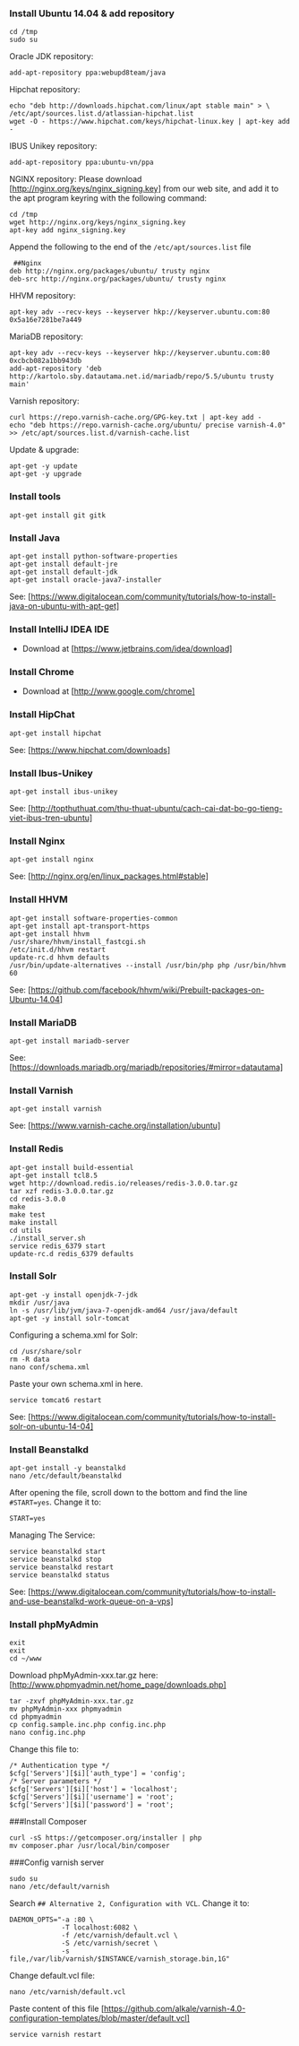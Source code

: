 ### Install Ubuntu 14.04 & add repository


```
cd /tmp
sudo su 
```

Oracle JDK repository:
```
add-apt-repository ppa:webupd8team/java
```

Hipchat repository:
```
echo "deb http://downloads.hipchat.com/linux/apt stable main" > \
/etc/apt/sources.list.d/atlassian-hipchat.list
wget -O - https://www.hipchat.com/keys/hipchat-linux.key | apt-key add -
```

IBUS Unikey repository:
```
add-apt-repository ppa:ubuntu-vn/ppa
```

NGINX repository:
Please download <this key>[http://nginx.org/keys/nginx_signing.key] from our web site, and add it to the apt program keyring with the following command:
```
cd /tmp
wget http://nginx.org/keys/nginx_signing.key
apt-key add nginx_signing.key
```
Append the following to the end of the ```/etc/apt/sources.list``` file
```
 ##Nginx
deb http://nginx.org/packages/ubuntu/ trusty nginx
deb-src http://nginx.org/packages/ubuntu/ trusty nginx
```

HHVM repository:
```
apt-key adv --recv-keys --keyserver hkp://keyserver.ubuntu.com:80 0x5a16e7281be7a449
```

MariaDB repository:
```
apt-key adv --recv-keys --keyserver hkp://keyserver.ubuntu.com:80 0xcbcb082a1bb943db
add-apt-repository 'deb http://kartolo.sby.datautama.net.id/mariadb/repo/5.5/ubuntu trusty main'
```

Varnish repository:
```
curl https://repo.varnish-cache.org/GPG-key.txt | apt-key add -
echo "deb https://repo.varnish-cache.org/ubuntu/ precise varnish-4.0" >> /etc/apt/sources.list.d/varnish-cache.list
```

Update & upgrade:
```
apt-get -y update
apt-get -y upgrade
```

### Install tools

```
apt-get install git gitk
```

### Install Java

```
apt-get install python-software-properties
apt-get install default-jre
apt-get install default-jdk
apt-get install oracle-java7-installer
```

See: [https://www.digitalocean.com/community/tutorials/how-to-install-java-on-ubuntu-with-apt-get]

### Install IntelliJ IDEA IDE

- Download at [https://www.jetbrains.com/idea/download]


### Install Chrome

- Download at [http://www.google.com/chrome]


### Install HipChat

```
apt-get install hipchat 
```

See: [https://www.hipchat.com/downloads]


### Install Ibus-Unikey

```
apt-get install ibus-unikey
```

See: [http://topthuthuat.com/thu-thuat-ubuntu/cach-cai-dat-bo-go-tieng-viet-ibus-tren-ubuntu]

### Install Nginx

```
apt-get install nginx
```

See: [http://nginx.org/en/linux_packages.html#stable]

### Install HHVM

```
apt-get install software-properties-common
apt-get install apt-transport-https
apt-get install hhvm
/usr/share/hhvm/install_fastcgi.sh
/etc/init.d/hhvm restart
update-rc.d hhvm defaults
/usr/bin/update-alternatives --install /usr/bin/php php /usr/bin/hhvm 60
```

See: [https://github.com/facebook/hhvm/wiki/Prebuilt-packages-on-Ubuntu-14.04]

### Install MariaDB

```
apt-get install mariadb-server
```

See: [https://downloads.mariadb.org/mariadb/repositories/#mirror=datautama]

### Install Varnish

```
apt-get install varnish
```

See: [https://www.varnish-cache.org/installation/ubuntu]

### Install Redis

```
apt-get install build-essential
apt-get install tcl8.5
wget http://download.redis.io/releases/redis-3.0.0.tar.gz
tar xzf redis-3.0.0.tar.gz
cd redis-3.0.0
make
make test
make install
cd utils
./install_server.sh
service redis_6379 start
update-rc.d redis_6379 defaults
```

### Install Solr

```
apt-get -y install openjdk-7-jdk
mkdir /usr/java
ln -s /usr/lib/jvm/java-7-openjdk-amd64 /usr/java/default
apt-get -y install solr-tomcat
```

Configuring a schema.xml for Solr:
```
cd /usr/share/solr
rm -R data
nano conf/schema.xml
```
Paste your own schema.xml in here.

```
service tomcat6 restart
```

See: [https://www.digitalocean.com/community/tutorials/how-to-install-solr-on-ubuntu-14-04]

### Install Beanstalkd

```
apt-get install -y beanstalkd
nano /etc/default/beanstalkd
```

After opening the file, scroll down to the bottom and find the line ```#START=yes```. Change it to:

```
START=yes
```

Managing The Service:
```
service beanstalkd start
service beanstalkd stop
service beanstalkd restart
service beanstalkd status
```

See: [https://www.digitalocean.com/community/tutorials/how-to-install-and-use-beanstalkd-work-queue-on-a-vps]

### Install phpMyAdmin

```
exit
exit
cd ~/www
```

Download phpMyAdmin-xxx.tar.gz here: [http://www.phpmyadmin.net/home_page/downloads.php]

```
tar -zxvf phpMyAdmin-xxx.tar.gz
mv phpMyAdmin-xxx phpmyadmin
cd phpmyadmin
cp config.sample.inc.php config.inc.php
nano config.inc.php
```

Change this file to:
```
/* Authentication type */
$cfg['Servers'][$i]['auth_type'] = 'config';
/* Server parameters */
$cfg['Servers'][$i]['host'] = 'localhost';
$cfg['Servers'][$i]['username'] = 'root';
$cfg['Servers'][$i]['password'] = 'root';
```

###Install Composer

```
curl -sS https://getcomposer.org/installer | php
mv composer.phar /usr/local/bin/composer
```

###Config varnish server

```
sudo su
nano /etc/default/varnish
```

Search ```## Alternative 2, Configuration with VCL```. Change it to:
```
DAEMON_OPTS="-a :80 \
             -T localhost:6082 \
             -f /etc/varnish/default.vcl \
             -S /etc/varnish/secret \
             -s file,/var/lib/varnish/$INSTANCE/varnish_storage.bin,1G"
```

Change default.vcl file:
```
nano /etc/varnish/default.vcl
```

Paste content of this file [https://github.com/alkale/varnish-4.0-configuration-templates/blob/master/default.vcl]

```
service varnish restart
```
